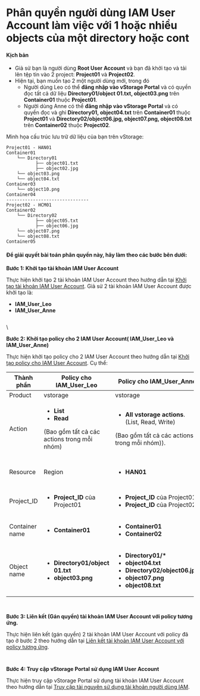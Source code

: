 # Phân quyền người dùng IAM User Account làm việc với 1 hoặc nhiều objects của một directory hoặc cont

#### Kịch bản <a href="#phanquyennguoidungiamuseraccountlamviecvoi1hoacnhieuobjectscuamotdirectoryhoaccontainer-kichban" id="phanquyennguoidungiamuseraccountlamviecvoi1hoacnhieuobjectscuamotdirectoryhoaccontainer-kichban"></a>

* Giả sử bạn là người dùng **Root User Account** và bạn đã khởi tạo và tải lên tệp tin vào 2 project: **Project01** và **Project02**.
* Hiện tại, bạn muốn tạo 2 một người dùng mới, trong đó
  * Người dùng Leo có thể **đăng nhập vào vStorage Portal** và có quyền đọc tất cả dữ liệu **Directory01/object 01.txt, object03.png** trên **Container01** thuộc **Project01**.
  * Người dùng Anne có thể **đăng nhập vào vStorage Portal** và có quyền đọc và ghi **Directory01, object04.txt** trên **Container01** thuộc **Project01** và **Directory02/object06.jpg, object07.png, object08.txt** trên **Container02** thuộc **Project02**.

Minh họa cấu trúc lưu trữ dữ liệu của bạn trên vStorage:

```
Project01 - HAN01            
Container01                                          
    └── Directory01                                            
           ├── object01.txt                                
           ├── object02.jpg
    └── object03.png
    └── object04.txt
Container03
    └── object10.png
Container04
-------------------------------
Project02 - HCM01          
Container02
    └── Directory02                                            
           ├── object05.txt                                
           ├── object06.jpg
    └── object07.png
    └── object08.txt
Container05
```

#### Để giải quyết bài toán phân quyền này, hãy làm theo các bước bên dưới: <a href="#phanquyennguoidungiamuseraccountlamviecvoi1hoacnhieuobjectscuamotdirectoryhoaccontainer-degiaiquyetb" id="phanquyennguoidungiamuseraccountlamviecvoi1hoacnhieuobjectscuamotdirectoryhoaccontainer-degiaiquyetb"></a>

**Bước 1: Khởi tạo tài khoản IAM User Account**

Thực hiện khởi tạo 2 tài khoản IAM User Account theo hướng dẫn tại [Khởi tạo tài khoản IAM User Account](https://docs.vngcloud.vn/pages/viewpage.action?pageId=59804814). Giả sử 2 tài khoản IAM User Account được khởi tạo là:

* **IAM\_User\_Leo**
* **IAM\_User\_Anne**

<figure><img src="https://docs.vngcloud.vn/download/attachments/64554330/image2023-9-19_10-59-55.png?version=1&#x26;modificationDate=1697101325000&#x26;api=v2" alt=""><figcaption></figcaption></figure>

\


**Bước 2: Khởi tạo policy cho 2 IAM User Account( IAM\_User\_Leo và IAM\_User\_Anne)**

Thực hiện khởi tạo policy cho 2 IAM User Account theo hướng dẫn tại [Khởi tạo policy cho IAM User Account](https://docs.vngcloud.vn/pages/viewpage.action?pageId=59804816). Cụ thể:

| Thành phần     | Policy cho IAM\_User\_Leo                                                                                               | Policy cho IAM\_User\_Anne                                                                                                                                                                                           |                                                                         |
| -------------- | ----------------------------------------------------------------------------------------------------------------------- | -------------------------------------------------------------------------------------------------------------------------------------------------------------------------------------------------------------------- | ----------------------------------------------------------------------- |
| Product        | vstorage                                                                                                                | vstorage                                                                                                                                                                                                             |                                                                         |
| Action         | <ul><li><strong>List</strong></li><li><strong>Read</strong></li></ul><p>(Bao gồm tất cả các actions trong mỗi nhóm)</p> | <ul><li><strong>All vstorage actions</strong>. (List, Read, Write)</li></ul><p>(Bao gồm tất cả các actions trong mỗi nhóm)).</p>                                                                                     |                                                                         |
| Resource       | Region                                                                                                                  | <ul><li><strong>HAN01</strong></li></ul>                                                                                                                                                                             | <ul><li><strong>HAN01</strong></li><li><strong>HCM01</strong></li></ul> |
| Project\_ID    | <ul><li><strong>Project_ID</strong> của Project01</li></ul>                                                             | <ul><li><strong>Project_ID</strong> của Project01</li><li><strong>Project_ID</strong> của Project02</li></ul>                                                                                                        |                                                                         |
| Container name | <ul><li><strong>Container01</strong></li></ul>                                                                          | <ul><li><strong>Container01</strong></li><li><strong>Container02</strong></li></ul>                                                                                                                                  |                                                                         |
| Object name    | <ul><li><strong>Directory01/object 01.txt</strong></li><li><strong>object03.png</strong></li></ul>                      | <ul><li><strong>Directory01/*</strong></li><li><strong>object04.txt</strong></li><li><strong>Directory02/object06.jpg</strong></li><li><strong>object07.png</strong></li><li><strong>object08.txt</strong></li></ul> |                                                                         |

<figure><img src="https://docs.vngcloud.vn/download/attachments/64554330/image2023-10-9_11-9-51.png?version=1&#x26;modificationDate=1697101325000&#x26;api=v2" alt=""><figcaption></figcaption></figure>



<figure><img src="https://docs.vngcloud.vn/download/attachments/64554330/image2023-10-9_11-11-30.png?version=1&#x26;modificationDate=1697101326000&#x26;api=v2" alt=""><figcaption></figcaption></figure>



**Bước 3: Liên kết (Gán quyền) tài khoản IAM User Account với policy tương ứng.**

Thực hiện liên kết (gán quyền) 2 tài khoản IAM User Account với policy đã tạo ở bước 2 theo hướng dẫn tại [Liên kết tài khoản IAM User Account với policy tương ứng](https://docs.vngcloud.vn/pages/viewpage.action?pageId=59804818).&#x20;

<figure><img src="https://docs.vngcloud.vn/download/attachments/64554330/image2023-10-9_10-34-15.png?version=1&#x26;modificationDate=1697101326000&#x26;api=v2" alt=""><figcaption></figcaption></figure>



<figure><img src="https://docs.vngcloud.vn/download/attachments/64554330/image2023-10-9_10-34-34.png?version=1&#x26;modificationDate=1697101326000&#x26;api=v2" alt=""><figcaption></figcaption></figure>



**Bước 4: Truy cập vStorage Portal sử dụng IAM User Account**

Thực hiện truy cập vStorage Portal sử dụng tài khoản IAM User Account theo hướng dẫn tại [Truy cập tài nguyên sử dụng tài khoản người dùng IAM](https://docs.vngcloud.vn/pages/viewpage.action?pageId=49648948).

<figure><img src="https://docs.vngcloud.vn/download/attachments/64554330/image2023-10-9_10-35-43.png?version=1&#x26;modificationDate=1697101326000&#x26;api=v2" alt=""><figcaption></figcaption></figure>
